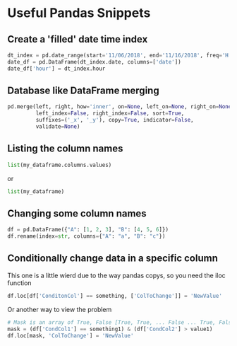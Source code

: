 # Useful Pandas Snippets 


## Create a 'filled' date time index

```python 
dt_index = pd.date_range(start='11/06/2018', end='11/16/2018', freq='H')
date_df = pd.DataFrame(dt_index.date, columns=['date'])
date_df['hour'] = dt_index.hour
```

## Database like DataFrame merging 

```python 
pd.merge(left, right, how='inner', on=None, left_on=None, right_on=None,
         left_index=False, right_index=False, sort=True,
         suffixes=('_x', '_y'), copy=True, indicator=False,
         validate=None)
``` 

## Listing the column names

```python
list(my_dataframe.columns.values)
```
or
```python
list(my_dataframe)
```


## Changing some column names 

```python 
df = pd.DataFrame({"A": [1, 2, 3], "B": [4, 5, 6]})
df.rename(index=str, columns={"A": "a", "B": "c"})
```

## Conditionally change data in a specific column
This one is a little wierd due to the way pandas copys, so you need the iloc function

```python
df.loc[df['ConditonCol'] == something, ['ColToChange']] = 'NewValue'
```

Or another way to view the problem  

```python
# Mask is an array of True, False [True, True, ... False ... True, False]
mask = (df['CondCol1'] == something1) & (df['CondCol2'] > value1)
df.loc[mask, 'ColToChange'] = 'NewValue' 

``` 
